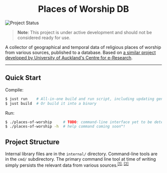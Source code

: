 <h1 align="center">Places of Worship DB</h1>

![Project Status](https://img.shields.io/badge/status-in--development-yellow)

> **Note**: This project is under active development and should not be considered ready for use.

A collector of geographical and temporal data of religious places of worship from various sources, published to a database.  Based on [a similar project developed by University of Auckland's Centre for e-Research](https://github.com/UoA-eResearch/religion/tree/1a4c2495ae9e059a7e2e1f4fd34cccb7b3be8995).

---

## Quick Start

Compile:
```bash
$ just run    # All-in-one build and run script, including updating generated const file
$ just build  # Or build it into a binary
```

Run:
```bash
$ ./places-of-worship     # TODO: command-line interface yet to be determined
$ ./places-of-worship -h  # help command coming soon™!
```

## Project Structure

Internal library files are in the `internal/` directory.  Command-line tools are in the `cmd/` subdirectory.  The primary command line tool at time of writing simply persists the relevant data from various sources.<sup><a href="https://go.dev/doc/modules/layout">[1]</a>, <a href="https://reddit.com/r/golang/comments/17nx2cz">[2]</a></sup>
